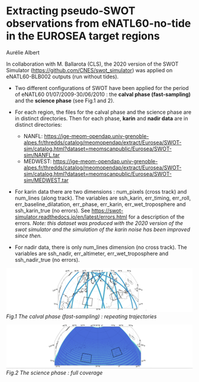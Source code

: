 # Extracting  pseudo-SWOT observations  from eNATL60-no-tide in the EUROSEA target regions 

Aurélie Albert

In collaboration with M. Ballarota (CLS), the 2020 version of the SWOT Simulator (https://github.com/CNES/swot_simulator) was applied on eNATL60-BLB002 outputs (run without tides). 

* Two different configurations of SWOT have been applied for the period of eNATL60 01/07/2009-30/06/2010 : the __calval phase (fast-sampling)__ and the __science phase__ (see Fig.1 and 2).

* For each region, the files for the  calval phase and the science phase are in distinct directories. Then for each phase, __karin__ and __nadir data__ are in distinct directories:
  - NANFL: https://ige-meom-opendap.univ-grenoble-alpes.fr/thredds/catalog/meomopendap/extract/Eurosea/SWOT-sim/catalog.html?dataset=meomscanpublic/Eurosea/SWOT-sim/NANFL.tar
  - MEDWEST: https://ige-meom-opendap.univ-grenoble-alpes.fr/thredds/catalog/meomopendap/extract/Eurosea/SWOT-sim/catalog.html?dataset=meomscanpublic/Eurosea/SWOT-sim/MEDWEST.tar   

* For karin data there are two dimensions : num_pixels (cross track) and num_lines (along track). The variables are ssh_karin, err_timing, err_roll, err_baseline_dilatation, err_phase, err_karin, err_wet_troposphere and ssh_karin_true (no errors).
See https://swot-simulator.readthedocs.io/en/latest/errors.html for  a description of the errors. _Note: this dataset was produced with the 2020 version  of the swot simulator and the simulation of the  karin noise has been improved since then._

* For nadir data, there is only num_lines dimension (no cross track). The variables are ssh_nadir, err_altimeter, err_wet_troposphere and ssh_nadir_true (no errors).

![subregions](./figs/regions4.png)<br>
_Fig.1 The calval phase (fast-sampling) : repeating trajectories_

![subregions](./figs/regions5.png)<br>
_Fig.2 The science phase : full coverage_
